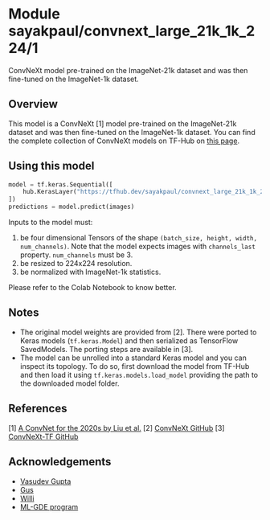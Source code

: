 # Module sayakpaul/convnext_large_21k_1k_224/1

ConvNeXt model pre-trained on the ImageNet-21k dataset and was then fine-tuned on the ImageNet-1k dataset.

<!-- asset-path: https://storage.googleapis.com/convnext/saved_models/tars/convnext_large_21k_1k_224.tar.gz  -->
<!-- task: image-classification -->
<!-- network-architecture: convnext -->
<!-- format: saved_model_2 -->
<!-- fine-tunable: true -->
<!-- license: mit -->
<!-- colab: https://colab.research.google.com/github/sayakpaul/ConvNeXt-TF/blob/main/notebooks/classification.ipynb -->

## Overview

This model is a ConvNeXt [1] model pre-trained on the ImageNet-21k dataset and was then fine-tuned on the ImageNet-1k dataset. You can find the complete
collection of ConvNeXt models on TF-Hub on [this page](https://tfhub.dev/sayakpaul/collections/convnext/1).

## Using this model

```py
model = tf.keras.Sequential([
    hub.KerasLayer("https://tfhub.dev/sayakpaul/convnext_large_21k_1k_224/1", trainable=False)
])
predictions = model.predict(images)
```

Inputs to the model must:

1. be four dimensional Tensors of the shape `(batch_size, height, width, num_channels)`. Note
that the model expects images with  `channels_last`  property. `num_channels` must be 3. 
2. be resized to 224x224 resolution.
3. be normalized with ImageNet-1k statistics.

Please refer to the Colab Notebook to know better.

## Notes

* The original model weights are provided from [2]. There were ported to Keras models
(`tf.keras.Model`) and then serialized as TensorFlow SavedModels. The porting
steps are available in [3].
* The model can be unrolled into a standard Keras model and you can inspect its topology.
To do so, first download the model from TF-Hub and then load it using `tf.keras.models.load_model`
providing the path to the downloaded model folder.

## References

[1] [A ConvNet for the 2020s by Liu et al.](https://arxiv.org/abs/2201.03545)
[2] [ConvNeXt GitHub](https://github.com/facebookresearch/ConvNeXt)
[3] [ConvNeXt-TF GitHub](https://github.com/sayakpaul/ConvNeXt-TF)

## Acknowledgements

* [Vasudev Gupta](https://github.com/vasudevgupta7) 
* [Gus](https://twitter.com/gusthema)
* [Willi](https://ch.linkedin.com/in/willi-gierke)
* [ML-GDE program](https://developers.google.com/programs/experts/)

